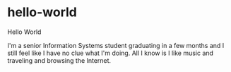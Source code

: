 # hello-world
Hello World

I'm a senior Information Systems student graduating in a few months and I still feel like I have no clue what I'm doing. 
All I know is I like music and traveling and browsing the Internet. 
